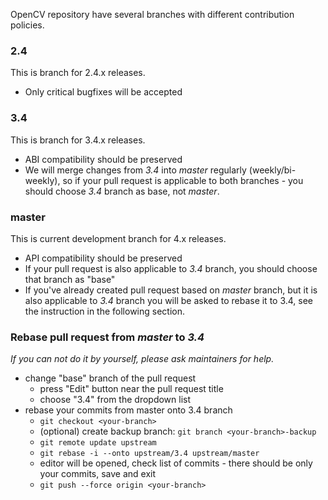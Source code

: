 OpenCV repository have several branches with different contribution policies.

### 2.4

This is branch for 2.4.x releases.

* Only critical bugfixes will be accepted

### 3.4

This is branch for 3.4.x releases.

* ABI compatibility should be preserved
* We will merge changes from _3.4_ into _master_ regularly (weekly/bi-weekly), so if your pull request is applicable to both branches - you should choose _3.4_ branch as base, not _master_.

### master

This is current development branch for 4.x releases.

* API compatibility should be preserved
* If your pull request is also applicable to _3.4_ branch, you should choose that branch as "base"
* If you've already created pull request based on _master_ branch, but it is also applicable to _3.4_ branch you will be asked to rebase it to 3.4, see the instruction in the following section.

### Rebase pull request from _master_ to _3.4_

_If you can not do it by yourself, please ask maintainers for help._

* change "base" branch of the pull request
  * press "Edit" button near the pull request title
  * choose "3.4" from the dropdown list
* rebase your commits from master onto 3.4 branch
  * `git checkout <your-branch>`
  * (optional) create backup branch: `git branch <your-branch>-backup`
  * `git remote update upstream`
  * `git rebase -i --onto upstream/3.4 upstream/master`
  * editor will be opened, check list of commits - there should be only your commits, save and exit
  * `git push --force origin <your-branch>`

